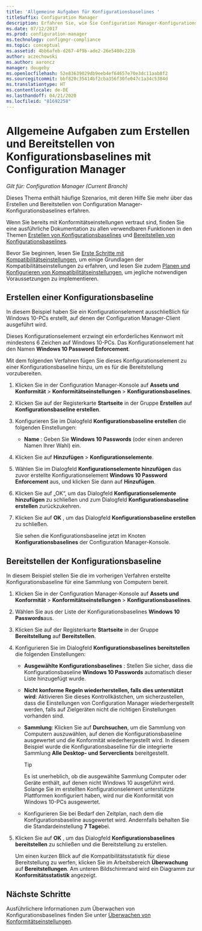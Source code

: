 ```yaml
---
title: 'Allgemeine Aufgaben für Konfigurationsbaselines '
titleSuffix: Configuration Manager
description: Erfahren Sie, wie Sie Configuration Manager-Konfigurationsbaselines erstellen und bereitstellen.
ms.date: 07/12/2017
ms.prod: configuration-manager
ms.technology: configmgr-compliance
ms.topic: conceptual
ms.assetid: 4bb6afeb-d267-4f9b-ade2-26e5400c223b
author: aczechowski
ms.author: aaroncz
manager: dougeby
ms.openlocfilehash: 52e83639029db9eeb4ef64657e70e3dc11aab8f2
ms.sourcegitcommit: bbf820c35414bf2cba356f30fe047c1a34c5384d
ms.translationtype: HT
ms.contentlocale: de-DE
ms.lasthandoff: 04/21/2020
ms.locfileid: "81692258"
---
```

# <a name="common-tasks-for-creating-and-deploying-configuration-baselines-with-configuration-manager"></a>Allgemeine Aufgaben zum Erstellen und Bereitstellen von Konfigurationsbaselines mit Configuration Manager

*Gilt für: Configuration Manager (Current Branch)*

Dieses Thema enthält häufige Szenarios, mit deren Hilfe Sie mehr über das Erstellen und Bereitstellen von Configuration Manager-Konfigurationsbaselines erfahren.  

 Wenn Sie bereits mit Konformitätseinstellungen vertraut sind, finden Sie eine ausführliche Dokumentation zu allen verwendbaren Funktionen in den Themen [Erstellen von Konfigurationsbaselines](../../compliance/deploy-use/create-configuration-baselines.md) und [Bereitstellen von Konfigurationsbaselines](../../compliance/deploy-use/deploy-configuration-baselines.md).  

 Bevor Sie beginnen, lesen Sie [Erste Schritte mit Kompatibilitätseinstellungen](../../compliance/get-started/get-started-with-compliance-settings.md), um einige Grundlagen der Kompatibilitätseinstellungen zu erfahren, und lesen Sie zudem [Planen und Konfigurieren von Kompatibilitätseinstellungen](../../compliance/plan-design/plan-for-and-configure-compliance-settings.md), um jegliche notwendigen Voraussetzungen zu implementieren.  

## <a name="create-a-configuration-baseline"></a>Erstellen einer Konfigurationsbaseline  
 In diesem Beispiel haben Sie ein Konfigurationselement ausschließlich für Windows 10-PCs erstellt, auf denen der Configuration Manager-Client ausgeführt wird.  

 Dieses Konfigurationselement erzwingt ein erforderliches Kennwort mit mindestens 6 Zeichen auf Windows 10-PCs. Das Konfigurationselement hat den Namen **Windows 10 Password Enforcement**.  

Mit dem folgenden Verfahren fügen Sie dieses Konfigurationselement zu einer Konfigurationsbaseline hinzu, um es für die Bereitstellung vorzubereiten.  

1. Klicken Sie in der Configuration Manager-Konsole auf **Assets und Konformität** > **Konformitätseinstellungen** > **Konfigurationsbaselines**.  

2. Klicken Sie auf der Registerkarte **Startseite** in der Gruppe **Erstellen** auf **Konfigurationsbaseline erstellen**.  

3. Konfigurieren Sie im Dialogfeld **Konfigurationsbaseline erstellen** die folgenden Einstellungen:  

   -   **Name** : Geben Sie **Windows 10 Passwords** (oder einen anderen Namen Ihrer Wahl) ein.  

4. Klicken Sie auf **Hinzufügen** > **Konfigurationselemente**.  

5. Wählen Sie im Dialogfeld **Konfigurationselemente hinzufügen** das zuvor erstellte Konfigurationselement **Windows 10 Password Enforcement** aus, und klicken Sie dann auf **Hinzufügen**.  

6. Klicken Sie auf „OK“, um das Dialogfeld **Konfigurationselemente hinzufügen** zu schließen und zum Dialogfeld **Konfigurationsbaseline erstellen** zurückzukehren.

7. Klicken Sie auf **OK** , um das Dialogfeld **Konfigurationsbaseline erstellen** zu schließen.  

   Sie sehen die Konfigurationsbaseline jetzt im Knoten **Konfigurationsbaselines** der Configuration Manager-Konsole.  

## <a name="deploy-the-configuration-baseline"></a>Bereitstellen der Konfigurationsbaseline  
 In diesem Beispiel stellen Sie die im vorherigen Verfahren erstellte Konfigurationsbaseline für eine Sammlung von Computern bereit.  

1. Klicken Sie in der Configuration Manager-Konsole auf **Assets und Konformität** > **Konformitätseinstellungen** > **Konfigurationsbaselines**.  

2. Wählen Sie aus der Liste der Konfigurationsbaselines **Windows 10 Passwords**aus.  

3. Klicken Sie auf der Registerkarte **Startseite** in der Gruppe **Bereitstellung** auf **Bereitstellen**.  

4. Konfigurieren Sie im Dialogfeld **Konfigurationsbaselines bereitstellen** die folgenden Einstellungen:  

   -   **Ausgewählte Konfigurationsbaselines** : Stellen Sie sicher, dass die Konfigurationsbaseline **Windows 10 Passwords** automatisch dieser Liste hinzugefügt wurde.  

   -   **Nicht konforme Regeln wiederherstellen, falls dies unterstützt wird**: Aktivieren Sie dieses Kontrollkästchen, um sicherzustellen, dass die Einstellungen von Configuration Manager wiederhergestellt werden, falls auf Zielgeräten nicht die richtigen Einstellungen vorhanden sind.  

   -   **Sammlung**: Klicken Sie auf **Durchsuchen**, um die Sammlung von Computern auszuwählen, auf denen die Konfigurationsbaseline ausgewertet und die Konformität wiederhergestellt wird. In diesem Beispiel wurde die Konfigurationsbaseline für die integrierte Sammlung **Alle Desktop- und Serverclients** bereitgestellt.  

       > [!TIP]  
       >  Es ist unerheblich, ob die ausgewählte Sammlung Computer oder Geräte enthält, auf denen nicht Windows 10 ausgeführt wird. Solange Sie im erstellten Konfigurationselement unterstützte Plattformen konfiguriert haben, wird nur die Konformität von Windows 10-PCs ausgewertet.  

   -   Konfigurieren Sie bei Bedarf den Zeitplan, nach dem die Konfigurationsbaseline ausgewertet wird. Andernfalls behalten Sie die Standardeinstellung **7 Tage**bei.  

5. Klicken Sie auf **OK** , um das Dialogfeld **Konfigurationsbaselines bereitstellen** zu schließen und die Bereitstellung zu erstellen.  

   Um einen kurzen Blick auf die Kompatibilitätsstatistik für diese Bereitstellung zu werfen, klicken Sie im Arbeitsbereich **Überwachung** auf **Bereitstellungen**. Am unteren Bildschirmrand wird ein Diagramm zur **Konformitätsstatistik** angezeigt.  

## <a name="next-steps"></a>Nächste Schritte 

Ausführlichere Informationen zum Überwachen von Konfigurationsbaselines finden Sie unter [Überwachen von Konformitätseinstellungen](../../compliance/deploy-use/monitor-compliance-settings.md).  
